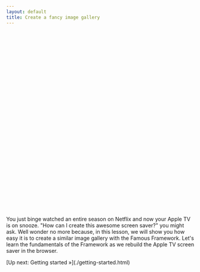 ```yaml
---
layout: default
title: Create a fancy image gallery
---
```



<script src="https://assets-beta.famo.us/embed/embed.js"></script>
<div class="famous-container" data-famous-container-identifier="ad59ad40-3802-4c42-99fa-d137db6aa619" style="border: 0;width: 100%;height: 480px;margin-bottom: 1em;"></div>

You just binge watched an entire season on Netflix and now your Apple TV is on snooze. "How can I create this awesome screen saver?" you might ask. Well wonder no more because, in this lesson, we will show you how easy it is to create a similar image gallery with the Famous Framework. Let's learn the fundamentals of the Framework as we rebuild the Apple TV screen saver in the browser. 


<span class="cta">
[Up next: Getting started &raquo;](./getting-started.html)
</span>


